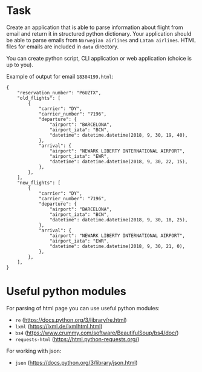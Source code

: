 # Task

Create an application that is able to parse information about flight from email and return it in structured python dictionary. Your application should be able to parse emails from `Norwegian airlines` and `Latam airlines`. HTML files for emails are included in `data` directory.

You can create python script, CLI application or web application (choice is up to you).

Example of output for email `18304199.html`:

```
{
	"reservation_number": "P6UZTX",
	"old_flights": [
		{
			"carrier": "DY",
			"carrier_number": "7196",
			"departure": {
				"airport": "BARCELONA",
				"airport_iata": "BCN",
				"datetime": datetime.datetime(2018, 9, 30, 19, 40),
			},
			"arrival": {
				"airport": "NEWARK LIBERTY INTERNATIONAL AIRPORT",
				"airport_iata": "EWR",
				"datetime": datetime.datetime(2018, 9, 30, 22, 15),
			},
		},
	],
	"new_flights": [
		{
			"carrier": "DY",
			"carrier_number": "7196",
			"departure": {
				"airport": "BARCELONA",
				"airport_iata": "BCN",
				"datetime": datetime.datetime(2018, 9, 30, 18, 25),
			},
			"arrival": {
				"airport": "NEWARK LIBERTY INTERNATIONAL AIRPORT",
				"airport_iata": "EWR",
				"datetime": datetime.datetime(2018, 9, 30, 21, 0),
			},
		},
	],
}
```

# Useful python modules

For parsing of html page you can use useful python modules:

- `re` (https://docs.python.org/3/library/re.html)
- `lxml` (https://lxml.de/lxmlhtml.html)
- `bs4` (https://www.crummy.com/software/BeautifulSoup/bs4/doc/)
- `requests-html` (https://html.python-requests.org/)

For working with json:

- `json` (https://docs.python.org/3/library/json.html)

